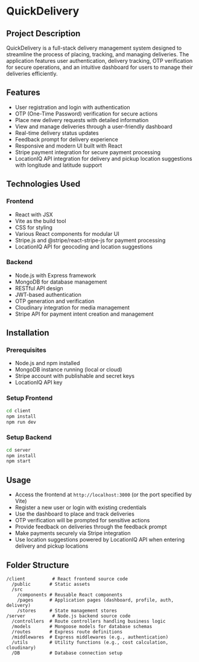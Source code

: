 # QuickDelivery

## Project Description
QuickDelivery is a full-stack delivery management system designed to streamline the process of placing, tracking, and managing deliveries. The application features user authentication, delivery tracking, OTP verification for secure operations, and an intuitive dashboard for users to manage their deliveries efficiently.

## Features
- User registration and login with authentication
- OTP (One-Time Password) verification for secure actions
- Place new delivery requests with detailed information
- View and manage deliveries through a user-friendly dashboard
- Real-time delivery status updates
- Feedback prompt for delivery experience
- Responsive and modern UI built with React
- Stripe payment integration for secure payment processing
- LocationIQ API integration for delivery and pickup location suggestions with longitude and latitude support

## Technologies Used
### Frontend
- React with JSX
- Vite as the build tool
- CSS for styling
- Various React components for modular UI
- Stripe.js and @stripe/react-stripe-js for payment processing
- LocationIQ API for geocoding and location suggestions

### Backend
- Node.js with Express framework
- MongoDB for database management
- RESTful API design
- JWT-based authentication
- OTP generation and verification
- Cloudinary integration for media management
- Stripe API for payment intent creation and management

## Installation

### Prerequisites
- Node.js and npm installed
- MongoDB instance running (local or cloud)
- Stripe account with publishable and secret keys
- LocationIQ API key

### Setup Frontend
```bash
cd client
npm install
npm run dev
```

### Setup Backend
```bash
cd server
npm install
npm start
```

## Usage
- Access the frontend at `http://localhost:3000` (or the port specified by Vite)
- Register a new user or login with existing credentials
- Use the dashboard to place and track deliveries
- OTP verification will be prompted for sensitive actions
- Provide feedback on deliveries through the feedback prompt
- Make payments securely via Stripe integration
- Use location suggestions powered by LocationIQ API when entering delivery and pickup locations

## Folder Structure
```
/client          # React frontend source code
  /public       # Static assets
  /src
    /components # Reusable React components
    /pages      # Application pages (dashboard, profile, auth, delivery)
    /stores     # State management stores
/server          # Node.js backend source code
  /controllers  # Route controllers handling business logic
  /models       # Mongoose models for database schemas
  /routes       # Express route definitions
  /middlewares  # Express middlewares (e.g., authentication)
  /utils        # Utility functions (e.g., cost calculation, cloudinary)
  /DB           # Database connection setup
